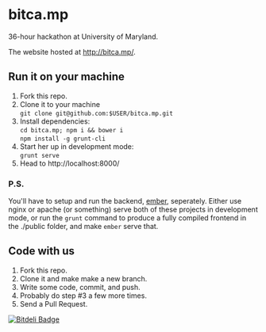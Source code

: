bitca.mp
========

36-hour hackathon at University of Maryland.

The website hosted at http://bitca.mp/.


## Run it on your machine

1. Fork this repo.
2. Clone it to your machine  
    `git clone git@github.com:$USER/bitca.mp.git`
3. Install dependencies:  
    `cd bitca.mp; npm i && bower i`  
    `npm install -g grunt-cli`
4. Start her up in development mode:  
    `grunt serve`
5. Head to http://localhost:8000/

### P.S.
You'll have to setup and run the backend,
[ember](https://github.com/bitcamp/ember), seperately.  Either use nginx or
apache (or something) serve both of these projects in development mode, or run
the `grunt` command to produce a fully compiled frontend in the ./public
folder, and make `ember` serve that.


## Code with us

1. Fork this repo.
2. Clone it and make make a new branch.
3. Write some code, commit, and push.
4. Probably do step #3 a few more times.
5. Send a Pull Request.



[![Bitdeli Badge](https://d2weczhvl823v0.cloudfront.net/bitcamp/bitca.mp/trend.png)](https://bitdeli.com/free "Bitdeli Badge")

